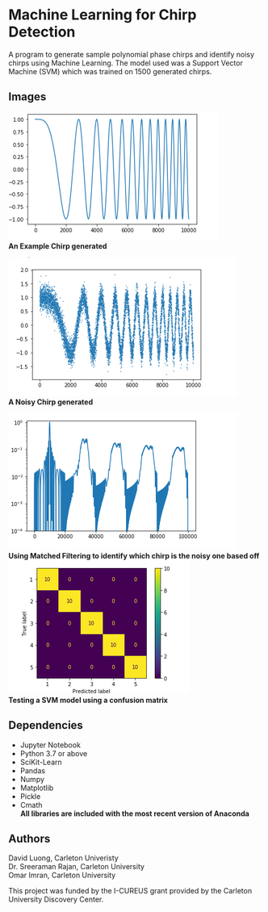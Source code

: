 # Machine Learning for Chirp Detection
A program to generate sample polynomial phase chirps and identify noisy chirps using Machine Learning. 
The model used was a Support Vector Machine (SVM) which was trained on 1500 generated chirps. 

## Images 
![Example Chirp](imgs/example_chirp.png) </br>
<strong> An Example Chirp generated </strong> </br>

![Example Chirp](imgs/noisy_chirp.png) </br>
<strong>A Noisy Chirp generated </strong> </br>

![Example Chirp](imgs/match_filtering.png) </br>
<strong> Using Matched Filtering to identify which chirp is the noisy one based off </strong> </br>
![Example Chirp](imgs/confusion.png) </br>
<strong> Testing a SVM model using a confusion matrix </strong> 

## Dependencies
* Jupyter Notebook
* Python 3.7 or above
* SciKit-Learn
* Pandas
* Numpy 
* Matplotlib 
* Pickle
* Cmath </br>
<strong> All libraries are included with the most recent version of Anaconda </strong> 

## Authors
David Luong, Carleton Univeristy  <br />
Dr. Sreeraman Rajan, Carleton University  <br />
Omar Imran, Carleton University  

This project was funded by the I-CUREUS grant provided by the Carleton University Discovery Center.
